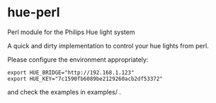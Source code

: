 hue-perl
========

Perl module for the Philips Hue light system

A quick and dirty implementation to control your
hue lights from perl.

Please configure the environment appropriately:

```
export HUE_BRIDGE="http://192.168.1.123"
export HUE_KEY="7c1590fb6089be2129260acb2df53372"
```

and check the examples in examples/ .





